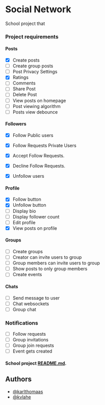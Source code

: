 # Social Network
School project that 

### Project requirements

#### Posts
- [x]  Create posts
- [ ]  Create group posts
- [ ]  Post Privacy Settings
- [x]  Ratings
- [ ]  Comments
- [ ]  Share Post
- [ ]  Delete Post 
- [ ]  View posts on homepage
- [ ]  Post viewing algorithm 
- [ ]  Posts view debounce

#### Followers

- [x]  Follow Public users
- [x]  Follow Requests Private Users
- [x]  Accept Follow Requests.
- [x]  Decline Follow Requests.
- [x]  Unfollow users


#### Profile 
- [x]  Follow button
- [x]  Unfollow button
- [ ]  Display bio
- [ ]  Display follower count
- [ ]  Edit profile
- [x]  View posts on profile

#### Groups 
- [ ]  Create groups
- [ ]  Creator can invite users to group
- [ ]  Group members can invite users to group
- [ ]  Show posts to only group members
- [ ]  Create events

#### Chats
- [ ]  Send message to user
- [ ]  Chat websockets
- [ ]  Group chat

### Notifications
- [ ]  Follow requests  
- [ ]  Group invitations
- [ ]  Group join requests
- [ ]  Event gets created

#### School project [README.md](https://github.com/01-edu/public/tree/master/subjects/social-network).

## Authors

- [@karlthomaas](https://www.github.com/karlthomaas)
- [@kvlahe](https://www.github.com/kvlahe)

